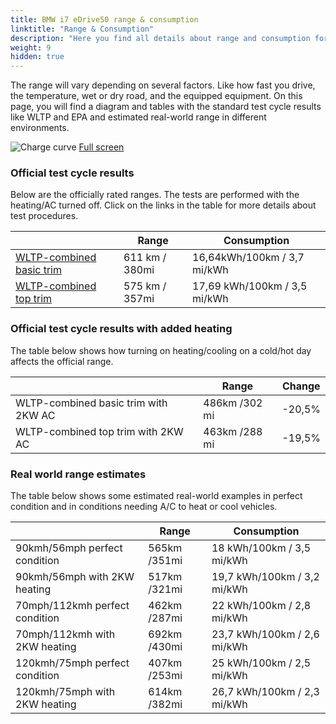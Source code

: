 ```yaml
---
title: BMW i7 eDrive50 range & consumption
linktitle: "Range & Consumption"
description: "Here you find all details about range and consumption for BMW i7 eDrive50."
weight: 9
hidden: true
---
```

<!-- markdownlint-disable MD033 -->
<object type="image/svg+xml" data="../modelnavigation.svg"></object>

The range will vary depending on several factors. Like how fast you drive, the temperature, wet or dry road, and the equipped equipment. On this page, you will find a diagram and tables with the standard test cycle results like WLTP and EPA and estimated real-world range in different environments. 

![Charge curve](../range.svg  "Range information")
[Full screen](../range.svg)

### Official test cycle results

Below are the officially rated ranges. The tests are performed with the heating/AC turned off. Click on the links in the table for more details about test procedures. 

| | Range  | Consumption  |
|----|-----|------|
| [WLTP-combined basic trim](../../../../../guides/understandingrange/wltp/) | 611 km / 380mi |16,64kWh/100km / 3,7 mi/kWh | 
| [WLTP-combined top trim](../../../../../guides/understandingrange/wltp/) | 575 km / 357mi | 17,69 kWh/100km / 3,5 mi/kWh | 

### Official test cycle results with added heating

The table below shows how turning on heating/cooling on a cold/hot day affects the official range. 

| | Range  | Change  |
|----|-----|------|
| WLTP-combined basic trim with 2KW AC | 486km /302 mi | -20,5%|
| WLTP-combined top trim with 2KW AC | 463km /288 mi | -19,5%|

### Real world range estimates

The table below shows some estimated real-world examples in perfect condition and in conditions needing A/C to heat or cool vehicles. 

| | Range  | Consumption  |
|----|-----|------|
| 90kmh/56mph perfect condition | 565km /351mi| 18 kWh/100km / 3,5 mi/kWh |
| 90kmh/56mph with 2KW heating | 517km /321mi| 19,7 kWh/100km / 3,2 mi/kWh |
| 70mph/112kmh perfect condition | 462km /287mi| 22 kWh/100km / 2,8 mi/kWh|
| 70mph/112kmh with 2KW heating | 692km /430mi| 23,7 kWh/100km / 2,6 mi/kWh  |
| 120kmh/75mph perfect condition | 407km /253mi| 25 kWh/100km / 2,5 mi/kWh |
| 120kmh/75mph with 2KW heating | 614km /382mi| 26,7 kWh/100km / 2,3 mi/kWh |
